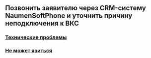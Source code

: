 ## Позвонить заявителю через CRM-систему NaumenSoftPhone и уточнить причину неподключения к ВКС
### [Технические проблемы](Технические%20проблемы.md)
### [Не может явиться](Не%20может%20явиться.md)
